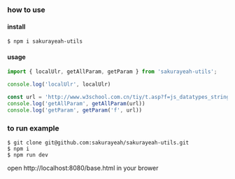 ### how to use

#### install
```
$ npm i sakurayeah-utils
```

#### usage
```js
import { localUlr, getAllParam, getParam } from 'sakurayeah-utils';

console.log('localUlr', localUlr)

const url = 'http://www.w3school.com.cn/tiy/t.asp?f=js_datatypes_string'
console.log('getAllParam', getAllParam(url))
console.log('getParam', getParam('f', url))
```


### to run example
```
$ git clone git@github.com:sakurayeah/sakurayeah-utils.git
$ npm i
$ npm run dev
```
open http://localhost:8080/base.html in your brower

